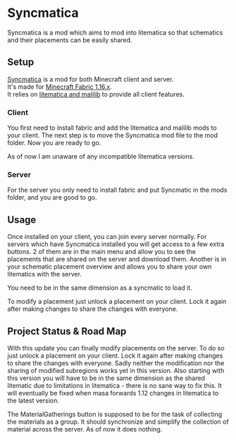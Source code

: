 # Syncmatica

Syncmatica is a mod which aims to mod into litematica so that schematics and their placements can be easily shared.

## Setup

[Syncmatica](https://github.com/End-Tech/syncmatica/releases/tag/v0.2.0) is a mod for both Minecraft client and
server.  
It's made for [Minecraft Fabric 1.16.x](https://fabricmc.net/).  
It relies on [litematica and malilib](https://masa.dy.fi/mcmods/client_mods/?mcver=1.16.4) to provide all client
features.

### Client

You first need to install fabric and add the litematica and malilib mods to your client. The next step is to move the
Syncmatica mod file to the mod folder. Now you are ready to go.

As of now I am unaware of any incompatible litematica versions.

### Server

For the server you only need to install fabric and put Syncmatic in the mods folder, and you are good to go.

## Usage

Once installed on your client, you can join every server normally. For servers which have Syncmatica installed you will
get access to a few extra buttons. 2 of them are in the main menu and allow you to see the placements that are shared on
the server and download them. Another is in your schematic placement overview and allows you to share your own
litematics with the server.

You need to be in the same dimension as a syncmatic to load it.

To modify a placement just unlock a placement on your client. Lock it again after making changes to share the changes
with everyone.

## Project Status & Road Map

With this update you can finally modify placements on the server. To do so just unlock a placement on your client. Lock
it again after making changes to share the changes with everyone. Sadly neither the modification nor the sharing of
modified subregions works yet in this version. Also starting with this version you will have to be in the same dimension
as the shared litematic due to limitations in litematica - there is no sane way to fix this. It will eventually be fixed
when masa forwards 1.12 changes in litematica to the latest version.

The MaterialGatherings button is supposed to be for the task of collecting the materials as a group. It should
synchronize and simplify the collection of material across the server. As of now it does nothing.

